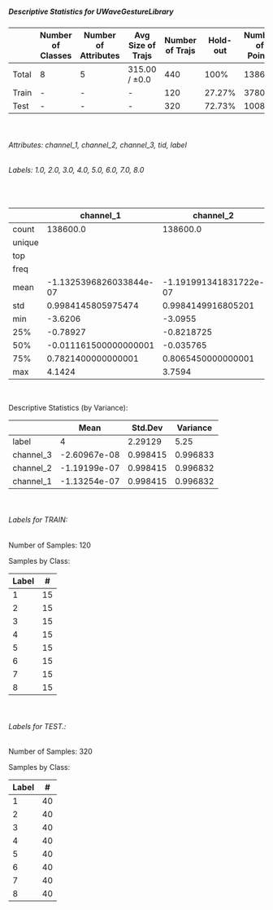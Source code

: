 ##### Descriptive Statistics for UWaveGestureLibrary


|       |   Number of Classes |   Number of Attributes |   Avg Size of Trajs |   Number of Trajs | Hold-out   |   Number of Points |   Longest Size |   Shortest Size |
|-------|---------------------|------------------------|---------------------|-------------------|------------|--------------------|----------------|-----------------|
| Total | 8                   | 5                      | 315.00 / ±0.0       | 440               | 100%       |             138600 |            315 |             315 |
| Train | -                   | -                      | -                   | 120               | 27.27%     |              37800 |            315 |             315 |
| Test  | -                   | -                      | -                   | 320               | 72.73%     |             100800 |            315 |             315 |

&nbsp;

###### Attributes: channel_1, channel_2, channel_3, tid, label


###### Labels: 1.0, 2.0, 3.0, 4.0, 5.0, 6.0, 7.0, 8.0

&nbsp;

|        | channel_1               | channel_2              | channel_3               | label   |
|--------|-------------------------|------------------------|-------------------------|---------|
| count  | 138600.0                | 138600.0               | 138600.0                | 138600  |
| unique |                         |                        |                         | 8       |
| top    |                         |                        |                         | 1.0     |
| freq   |                         |                        |                         | 17325   |
| mean   | -1.1325396826033844e-07 | -1.191991341831722e-07 | -2.6096681112117747e-08 |         |
| std    | 0.9984145805975474      | 0.9984149916805201     | 0.9984153518401688      |         |
| min    | -3.6206                 | -3.0955                | -3.3944                 |         |
| 25%    | -0.78927                | -0.8218725             | -0.8009225              |         |
| 50%    | -0.011161500000000001   | -0.035765              | 0.00458                 |         |
| 75%    | 0.7821400000000001      | 0.8065450000000001     | 0.7682725               |         |
| max    | 4.1424                  | 3.7594                 | 3.6018                  |         |

&nbsp;

Descriptive Statistics (by Variance): 


|           |         Mean |   Std.Dev |   Variance |
|-----------|--------------|-----------|------------|
| label     |  4           |  2.29129  |   5.25     |
| channel_3 | -2.60967e-08 |  0.998415 |   0.996833 |
| channel_2 | -1.19199e-07 |  0.998415 |   0.996832 |
| channel_1 | -1.13254e-07 |  0.998415 |   0.996832 |

&nbsp;

###### Labels for TRAIN:


Number of Samples: 120
Samples by Class:
|   Label |   # |
|---------|-----|
|       1 |  15 |
|       2 |  15 |
|       3 |  15 |
|       4 |  15 |
|       5 |  15 |
|       6 |  15 |
|       7 |  15 |
|       8 |  15 |

&nbsp;

###### Labels for TEST.:


Number of Samples: 320
Samples by Class:
|   Label |   # |
|---------|-----|
|       1 |  40 |
|       2 |  40 |
|       3 |  40 |
|       4 |  40 |
|       5 |  40 |
|       6 |  40 |
|       7 |  40 |
|       8 |  40 |